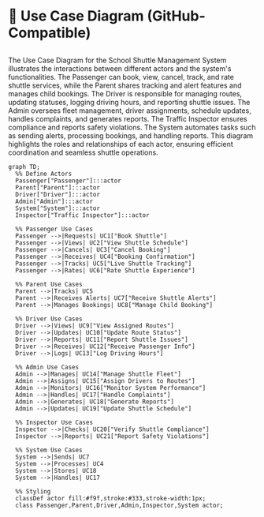 

  # 🧩 Use Case Diagram (GitHub-Compatible)
  ## 

The Use Case Diagram for the School Shuttle Management System illustrates the interactions between different actors and the system's functionalities. The Passenger can book, view, cancel, track, and rate shuttle services, while the Parent shares tracking and alert features and manages child bookings. The Driver is responsible for managing routes, updating statuses, logging driving hours, and reporting shuttle issues. The Admin oversees fleet management, driver assignments, schedule updates, handles complaints, and generates reports. The Traffic Inspector ensures compliance and reports safety violations. The System automates tasks such as sending alerts, processing bookings, and handling reports. This diagram highlights the roles and relationships of each actor, ensuring efficient coordination and seamless shuttle operations.

```mermaid
graph TD;
  %% Define Actors
  Passenger["Passenger"]:::actor
  Parent["Parent"]:::actor
  Driver["Driver"]:::actor
  Admin["Admin"]:::actor
  System["System"]:::actor
  Inspector["Traffic Inspector"]:::actor

  %% Passenger Use Cases
  Passenger -->|Requests| UC1["Book Shuttle"]
  Passenger -->|Views| UC2["View Shuttle Schedule"]
  Passenger -->|Cancels| UC3["Cancel Booking"]
  Passenger -->|Receives| UC4["Booking Confirmation"]
  Passenger -->|Tracks| UC5["Live Shuttle Tracking"]
  Passenger -->|Rates| UC6["Rate Shuttle Experience"]

  %% Parent Use Cases
  Parent -->|Tracks| UC5
  Parent -->|Receives Alerts| UC7["Receive Shuttle Alerts"]
  Parent -->|Manages Bookings| UC8["Manage Child Booking"]

  %% Driver Use Cases
  Driver -->|Views| UC9["View Assigned Routes"]
  Driver -->|Updates| UC10["Update Route Status"]
  Driver -->|Reports| UC11["Report Shuttle Issues"]
  Driver -->|Receives| UC12["Receive Passenger Info"]
  Driver -->|Logs| UC13["Log Driving Hours"]

  %% Admin Use Cases
  Admin -->|Manages| UC14["Manage Shuttle Fleet"]
  Admin -->|Assigns| UC15["Assign Drivers to Routes"]
  Admin -->|Monitors| UC16["Monitor System Performance"]
  Admin -->|Handles| UC17["Handle Complaints"]
  Admin -->|Generates| UC18["Generate Reports"]
  Admin -->|Updates| UC19["Update Shuttle Schedule"]

  %% Inspector Use Cases
  Inspector -->|Checks| UC20["Verify Shuttle Compliance"]
  Inspector -->|Reports| UC21["Report Safety Violations"]

  %% System Use Cases
  System -->|Sends| UC7
  System -->|Processes| UC4
  System -->|Stores| UC18
  System -->|Handles| UC17

  %% Styling
  classDef actor fill:#f9f,stroke:#333,stroke-width:1px;
  class Passenger,Parent,Driver,Admin,Inspector,System actor;



